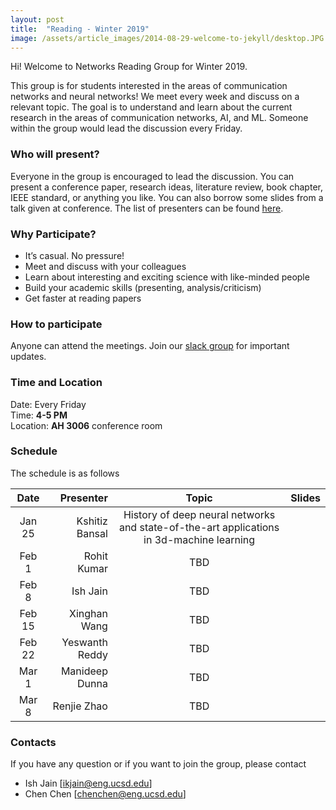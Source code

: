 ```yaml
---
layout: post
title:  "Reading - Winter 2019"
image: /assets/article_images/2014-08-29-welcome-to-jekyll/desktop.JPG
---
```


Hi! Welcome to Networks Reading Group for Winter 2019.

This group is for students interested in the areas of communication networks and neural networks! We meet every week and discuss on a relevant topic. The goal is to understand and learn about the current research in the areas of communication networks, AI, and ML. Someone within the group would lead the discussion every Friday. 

### Who will present?
Everyone in the group is encouraged to lead the discussion. You can present a conference paper, research ideas, literature review, book chapter, IEEE standard, or anything you like. You can also borrow some slides from a talk given at conference. 
The list of presenters can be found [here][GDrive].

### Why Participate?

* It’s casual. No pressure!
* Meet and discuss with your colleagues
* Learn about interesting and exciting science with like-minded people
* Build your academic skills (presenting, analysis/criticism)
* Get faster at reading papers

### How to participate

Anyone can attend the meetings. Join our [slack group](https://join.slack.com/t/nrgucsd/signup) for important updates. 
<!--The list of presenters can be found [here on GoogleDoc](https://docs.google.com/spreadsheets/d/1bu7PYak81oSgTiqLN81KumtgoSW0caZZuMXu4R-8poA/edit?usp=sharing).-->


### Time and Location

Date: Every Friday <br />
Time: **4-5 PM** <br />
Location: **AH 3006** conference room

### Schedule

The schedule is as follows

| Date      |  Presenter          | Topic  | Slides |
|:---------:|--------------------:|:------:|:------:|
| Jan 25    | Kshitiz Bansal      | History of deep neural networks and state-of-the-art applications in 3d-machine learning    |        |
| Feb 1    | Rohit Kumar      | TBD    |        |
| Feb 8    | Ish Jain      | TBD    |        |
| Feb 15    | Xinghan Wang    | TBD    |        |
| Feb 22    | Yeswanth Reddy     | TBD    |        |
| Mar 1    | Manideep Dunna   | TBD    |        |
| Mar 8    | Renjie Zhao   | TBD    |        |

### Contacts
If you have any question or if you want to join the group, please contact
- Ish Jain [ikjain@eng.ucsd.edu] 
- Chen Chen [chenchen@eng.ucsd.edu]

<!---
You’ll find this post in your `_posts` directory. Go ahead and edit it and re-build the site to see your changes. You can rebuild the site in many different ways, but the most common way is to run `jekyll serve --watch`, which launches a web server and auto-regenerates your site when a file is updated. --->
<!---
To add new posts, simply add a file in the `_posts` directory that follows the convention `YYYY-MM-DD-name-of-post.ext` and includes the necessary front matter. Take a look at the source for this post to get an idea about how it works.
--->

[GDrive]: https://docs.google.com/spreadsheets/d/1bu7PYak81oSgTiqLN81KumtgoSW0caZZuMXu4R-8poA/edit?usp=sharing

 <!--[google group](https://groups.google.com/forum/#!forum/nrgucsd)-->
